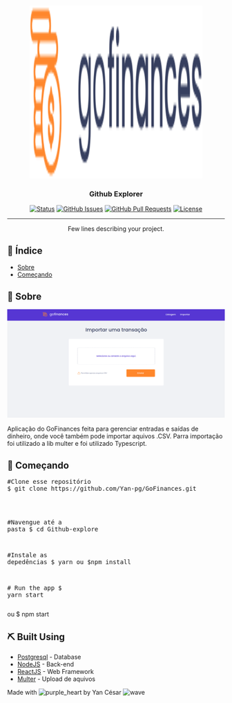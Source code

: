<p align="center">
  <a href="" rel="noopener">
 <img width=400px height=400px src="./src/assets/logo18.svg" alt="Project logo"></a>
</p>

<h3 align="center">Github Explorer</h3>

<div align="center">

[![Status](https://img.shields.io/badge/status-active-success.svg)]()
[![GitHub Issues](https://img.shields.io/github/issues/kylelobo/The-Documentation-Compendium.svg)](https://github.com/kylelobo/The-Documentation-Compendium/issues)
[![GitHub Pull Requests](https://img.shields.io/github/issues-pr/kylelobo/The-Documentation-Compendium.svg)](https://github.com/kylelobo/The-Documentation-Compendium/pulls)
[![License](https://img.shields.io/badge/license-MIT-blue.svg)](/LICENSE)

</div>

---

<p align="center"> Few lines describing your project.
    <br>
</p>

## 📝 Índice

- [Sobre](#about)
- [Começando](#getting_started)

## 🧐 Sobre <a name = "about"></a>

 <img src="./src/assets/go.gif" alt="Project logo"></a>

Aplicação do GoFinances feita para gerenciar entradas e saídas de dinheiro, onde você também pode importar aquivos .CSV.
Parra importação foi utilizado a lib multer e foi utilizado Typescript.

## 🏁 Começando <a name = "getting_started"></a>

<div class="highlight highlight-source-shell"><pre><span class="pl-c"><span class="pl-c">#</span>Clone esse repositório</span>
$ git clone https://github.com/Yan-pg/GoFinances.git
<br>

<span class="pl-c"><span class="pl-c">#</span>Navengue até a pasta</span>
$ <span class="pl-c1">cd</span> Github-explore

<span class="pl-c"><span class="pl-c">#</span>Instale as depedências</span>
$ yarn
ou
$npm install

<span class="pl-c"><span class="pl-c">#</span> Run the app</span>
$ yarn start</pre></div>
ou
$ npm start</pre></div>
## ⛏️ Built Using <a name = "built_using"></a>

- [Postgresql](https://www.postgresql.org/) - Database
- [NodeJS](https://nodejs.org/en/) - Back-end
- [ReactJS](https://pt-br.reactjs.org/) - Web Framework
- [Multer](https://pt-br.reactjs.org/) - Upload de aquivos



<p>Made with <g-emoji class="g-emoji" alias="purple_heart" fallback-src="https://github.githubassets.com/images/icons/emoji/unicode/1f49c.png"><img class="emoji" alt="purple_heart" height="20" width="20" src="https://github.githubassets.com/images/icons/emoji/unicode/1f49c.png"></g-emoji> by Yan César <g-emoji class="g-emoji" alias="wave" fallback-src="https://github.githubassets.com/images/icons/emoji/unicode/1f44b.png"><img class="emoji" alt="wave" height="20" width="20" src="https://github.githubassets.com/images/icons/emoji/unicode/1f44b.png"></g-emoji>
